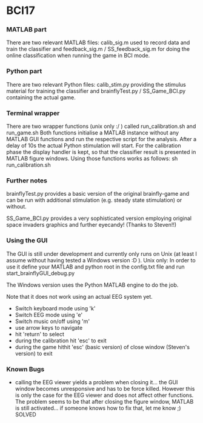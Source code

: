 # BCI17 

### MATLAB part

There are two relevant MATLAB files: calib_sig.m used to record data and train the classifier and feedback_sig.m / SS_feedback_sig.m for doing the online classification when running the game in BCI mode.

### Python part
There are two relevant Python files: calib_stim.py providing the stimulus material for training the classifier and brainflyTest.py / SS_Game_BCI.py containing the actual game.

### Terminal wrapper
There are two wrapper functions (unix only :/ ) called run_calibration.sh and run_game.sh
Both functions initialise a MATLAB instance without any MATLAB GUI functions and run the respective script for the analysis. After a delay of 10s the actual Python stimulation will start. For the calibration phase the display handler is kept, so that the classifier result is presented in MATLAB figure windows.
Using those functions works as follows: sh run_calibration.sh <matlabroot> <scriptpath> <pythonroot> <scriptpath>

### Further notes
brainflyTest.py provides a basic version of the original brainfly-game and can be run with additional stimulation (e.g. steady state stimulation) or without.

SS_Game_BCI.py provides a very sophisticated version employing original space invaders graphics and further eyecandy! (Thanks to Steven!!) 

### Using the GUI
The GUI is still under development and currently only runs on Unix (at least I assume without having tested a Windows version :D ). Unix only: In order to use it define your MATLAB and python root in the config.txt file and run start_brainflyGUI_debug.py

The Windows version uses the Python MATLAB engine to do the job.

Note that it does not work using an actual EEG system yet.

- Switch keyboard mode using 'k'
- Switch EEG mode using 'e'
- Switch music on/off using 'm'
- use arrow keys to navigate
- hit 'return' to select
- during the calibration hit 'esc' to exit
- during the game hithit 'esc' (basic version) of close window (Steven's version) to exit

### Known Bugs
- calling the EEG viewer yields a problem when closing it... the GUI window becomes unresponsive and has to be force killed. However this is only the case for the EEG viewer and does not affect other functions. The problem seems to be that after closing the figure window, MATLAB is still activated... if someone knows how to fix that, let me know ;) SOLVED
